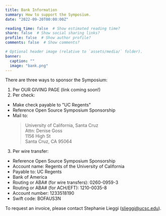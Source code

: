 ```yaml
---
title: Bank Information
summary: How to support the Symposium.
date: "2022-09-20T00:00:00Z"

reading_time: false  # Show estimated reading time?
share: false  # Show social sharing links?
profile: false  # Show author profile?
comments: false  # Show comments?

# Optional header image (relative to `assets/media/` folder).
banner:
  caption: ""
  image: "bank.png"
---
```


There are three ways to sponsor the Symposium:

1. Per OUR GIVING PAGE (link coming soon!)
2. Per check:
  - Make check payable to "UC Regents"
  - Reference Open Source Symposium Sponsorship
  - Mail to:
    >University of California, Santa Cruz  
    Attn: Denise Goss  
    1156 High St  
    Santa Cruz, CA 95064
3. Per wire transfer:
  - Reference Open Source Symposium Sponsorship
  - Account name: Regents of the University of California
  - Payable to: UC Regents
  - Bank of America
  - Routing or ABA# (for wire transfers): 0260-0959-3
  - Routing or ABA# (for ACH/EFT): 1210-0035-8
  - Account number: 1233518190
  - Swift code: BOFAUS3N

  To request an invoice, please contact Stephanie Lieggi ([slieggi@ucsc.edu](mailto:slieggi@ucsc.edu)).

